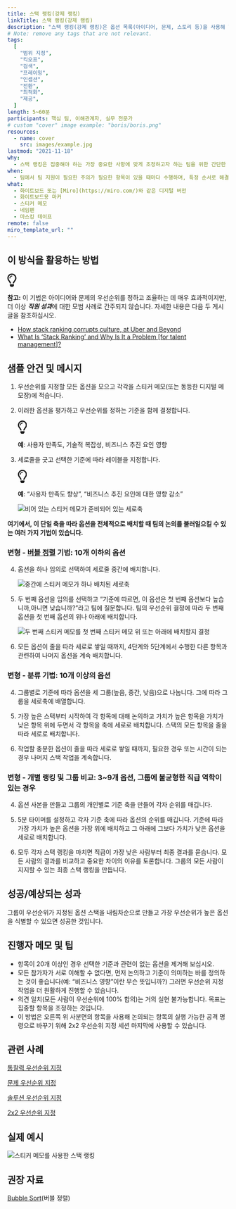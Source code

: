 ```yaml
---
title: 스택 랭킹(강제 랭킹)
linkTitle: 스택 랭킹(강제 랭킹)
description: "스택 랭킹(강제 랭킹)은 옵션 목록(아이디어, 문제, 스토리 등)을 사용해 한 가지 기준(예: 가치, 중요도, 비용, 복잡성, 리스크 등)에 따라 순위를 매기는 순위 지정 기법입니다."
# Note: remove any tags that are not relevant.
tags:
  [
    "범위 지정",
    "킥오프",
    "검색",
    "프레이밍",
    "인셉션",
    "전환",
    "최적화",
    "제공",
  ]
length: 5~60분
participants: 핵심 팀, 이해관계자, 실무 전문가
# custom "cover" image example: "boris/boris.png"
resources:
  - name: cover
    src: images/example.jpg
lastmod: "2021-11-18"
why:
  - 스택 랭킹은 집중해야 하는 가장 중요한 사항에 맞게 조정하고자 하는 팀을 위한 간단한 접근 방식입니다. 이 활동은 가장 중요한 사항과 그 이유에 관한 대화를 가능하게 함으로써 의사 결정이 여러 가지 관점에서 이루어지도록 합니다.
when:
  - 팀에서 팀 지원이 필요한 주의가 필요한 항목이 있을 때마다 수행하며, 특정 순서로 해결하기 위한 논의와 팀 지원이 필요하고, 모두 평가될 수 있는 단일 기준이 있습니다.
what:
  - 화이트보드 또는 [Miro](https://miro.com/)와 같은 디지털 버전
  - 화이트보드용 마커
  - 스티커 메모
  - 네임펜
  - 마스킹 테이프
remote: false
miro_template_url: ""
---
```


<h2 id="how-to-use-this-method">이 방식을 활용하는
방법</h2>

<div class="callout td-box--gray-darkest p-3 my-5
border-bottom border-right border-left border-top row"><div
class="col-1 row align-items-center
justify-content-center"><svg height="30"
aria-hidden="true" focusable="false"
data-prefix="far" data-icon="lightbulb"
role="img" xmlns="http://www.w3.org/2000/svg"
viewBox="0 0 352 512" class="svg-inline--fa
fa-lightbulb"><path fill="currentColor"
d="M176 80c-52.94 0-96 43.06-96 96 0 8.84 7.16 16 16 16s16-7.16
16-16c0-35.3 28.72-64 64-64 8.84 0 16-7.16 16-16s-7.16-16-16-16zM96.06
459.17c0 3.15.93 6.22 2.68 8.84l24.51 36.84c2.97 4.46 7.97 7.14 13.32
7.14h78.85c5.36 0 10.36-2.68 13.32-7.14l24.51-36.84c1.74-2.62 2.67-5.7
2.68-8.84l.05-43.18H96.02l.04 43.18zM176 0C73.72 0 0 82.97 0 176c0
44.37 16.45 84.85 43.56 115.78 16.64 18.99 42.74 58.8 52.42
92.16v.06h48v-.12c-.01-4.77-.72-9.51-2.15-14.07-5.59-17.81-22.82-64.77-62.17-109.67-20.54-23.43-31.52-53.15-31.61-84.14-.2-73.64
59.67-128 127.95-128 70.58 0 128 57.42 128 128 0 30.97-11.24
60.85-31.65 84.14-39.11 44.61-56.42 91.47-62.1 109.46a47.507 47.507 0
0 0-2.22 14.3v.1h48v-.05c9.68-33.37 35.78-73.18 52.42-92.16C335.55
260.85 352 220.37 352 176 352 78.8 273.2 0 176 0z"
class=""></path></svg></div><div
class="col-11"><p><p><strong>참고:</strong>
이 기법은 아이디어와 문제의 우선순위를 정하고 조율하는 데 매우 효과적이지만, 더 이상
<strong><em>직원 성과</em></strong>에 대한 모범 사례로
간주되지 않습니다. 자세한 내용은 다음 두 게시글을 참조하십시오.</p>

<ul>

<li><a
href="https://www.perdoo.com/resources/stack-ranking/">How
stack ranking corrupts culture, at Uber and
Beyond</a></li>

<li><a
href="https://lattice.com/library/what-is-stack-ranking-and-why-is-it-a-problem">What
Is &lsquo;Stack Ranking&rsquo; and Why Is It a Problem [for
talent management]? </a></li>

</ul>

</p></div></div>

<h2 id="sample-agenda--prompts">샘플 안건 및 메시지</h2>

<ol>

<li>

<p>우선순위를 지정할 모든 옵션을 모으고 각각을 스티커 메모(또는 동등한 디지털 메모장)에
적습니다.</p>

</li>

<li>

<p>이러한 옵션을 평가하고 우선순위를 정하는 기준을 함께 결정합니다.</p>

<div class="callout td-box--gray-darkest p-3 my-5
border-bottom border-right border-left border-top row"><div
class="col-1 row align-items-center
justify-content-center"><svg height="30"
aria-hidden="true" focusable="false"
data-prefix="far" data-icon="lightbulb"
role="img" xmlns="http://www.w3.org/2000/svg"
viewBox="0 0 352 512" class="svg-inline--fa
fa-lightbulb"><path fill="currentColor"
d="M176 80c-52.94 0-96 43.06-96 96 0 8.84 7.16 16 16 16s16-7.16
16-16c0-35.3 28.72-64 64-64 8.84 0 16-7.16 16-16s-7.16-16-16-16zM96.06
459.17c0 3.15.93 6.22 2.68 8.84l24.51 36.84c2.97 4.46 7.97 7.14 13.32
7.14h78.85c5.36 0 10.36-2.68 13.32-7.14l24.51-36.84c1.74-2.62 2.67-5.7
2.68-8.84l.05-43.18H96.02l.04 43.18zM176 0C73.72 0 0 82.97 0 176c0
44.37 16.45 84.85 43.56 115.78 16.64 18.99 42.74 58.8 52.42
92.16v.06h48v-.12c-.01-4.77-.72-9.51-2.15-14.07-5.59-17.81-22.82-64.77-62.17-109.67-20.54-23.43-31.52-53.15-31.61-84.14-.2-73.64
59.67-128 127.95-128 70.58 0 128 57.42 128 128 0 30.97-11.24
60.85-31.65 84.14-39.11 44.61-56.42 91.47-62.1 109.46a47.507 47.507 0
0 0-2.22 14.3v.1h48v-.05c9.68-33.37 35.78-73.18 52.42-92.16C335.55
260.85 352 220.37 352 176 352 78.8 273.2 0 176 0z"
class=""></path></svg></div><div
class="col-11"><p><strong>예</strong>:
사용자 만족도, 기술적 복잡성, 비즈니스 추진 요인 영향</p></div></div>

</li>

<li>

<p>세로줄을 긋고 선택한 기준에 따라 레이블을 지정합니다.</p>

<div class="callout td-box--gray-darkest p-3 my-5
border-bottom border-right border-left border-top row"><div
class="col-1 row align-items-center
justify-content-center"><svg height="30"
aria-hidden="true" focusable="false"
data-prefix="far" data-icon="lightbulb"
role="img" xmlns="http://www.w3.org/2000/svg"
viewBox="0 0 352 512" class="svg-inline--fa
fa-lightbulb"><path fill="currentColor"
d="M176 80c-52.94 0-96 43.06-96 96 0 8.84 7.16 16 16 16s16-7.16
16-16c0-35.3 28.72-64 64-64 8.84 0 16-7.16 16-16s-7.16-16-16-16zM96.06
459.17c0 3.15.93 6.22 2.68 8.84l24.51 36.84c2.97 4.46 7.97 7.14 13.32
7.14h78.85c5.36 0 10.36-2.68 13.32-7.14l24.51-36.84c1.74-2.62 2.67-5.7
2.68-8.84l.05-43.18H96.02l.04 43.18zM176 0C73.72 0 0 82.97 0 176c0
44.37 16.45 84.85 43.56 115.78 16.64 18.99 42.74 58.8 52.42
92.16v.06h48v-.12c-.01-4.77-.72-9.51-2.15-14.07-5.59-17.81-22.82-64.77-62.17-109.67-20.54-23.43-31.52-53.15-31.61-84.14-.2-73.64
59.67-128 127.95-128 70.58 0 128 57.42 128 128 0 30.97-11.24
60.85-31.65 84.14-39.11 44.61-56.42 91.47-62.1 109.46a47.507 47.507 0
0 0-2.22 14.3v.1h48v-.05c9.68-33.37 35.78-73.18 52.42-92.16C335.55
260.85 352 220.37 352 176 352 78.8 273.2 0 176 0z"
class=""></path></svg></div><div
class="col-11"><p><strong>예</strong>:
“사용자 만족도 향상”, “비즈니스 추진 요인에 대한 영향 감소”</p></div></div>

<p><img
src="/practices/stack-ranking/images/image1.png"
alt="비어 있는 스티커 메모가 준비되어 있는 세로축"  /></p>

</li>

</ol>

<p><strong>여기에서, 이 단일 축을 따라 옵션을 전체적으로 배치할 때 팀의 논의를 불러일으킬 수
있는 여러 가지 기법이 있습니다.</strong></p>

<h3
id="variation---bubble-sorthttpsenwikipediaorgwikibubble_sort-technique-10-or-fewer-options">변형
- <a href="https://en.wikipedia.org/wiki/Bubble_sort"
target="_blank" rel="nofollow">버블 정렬</a>
기법: 10개 이하의 옵션</h3>

<ol start="4">

<li>

<p>옵션을 하나 임의로 선택하여 세로줄 중간에 배치합니다.</p>

<p><img
src="/practices/stack-ranking/images/image3.png"
alt="중간에 스티커 메모가 하나 배치된 세로축"  /></p>

</li>

<li>

<p>두 번째 옵션을 임의를 선택하고 “기준에 따르면, 이 옵션은 첫 번째 옵션보다 높습니까,아니면 낮습니까?”라고
팀에 질문합니다. 팀의 우선순위 결정에 따라 두 번째 옵션을 첫 번째 옵션의 위나 아래에 배치합니다.</p>

<p><img
src="/practices/stack-ranking/images/image2.png"
alt="두 번째 스티커 메모를 첫 번째 스티커 메모 위 또는 아래에 배치할지 결정"
/></p>

</li>

<li>

<p>모든 옵션이 줄을 따라 세로로 쌓일 때까지, 4단계와 5단계에서 수행한 다른 항목과 관련하여 나머지 옵션을
계속 배치합니다.</p>

</li>

</ol>

<h3
id="variation---triage-technique-10-or-more-options">변형 -
분류 기법: 10개 이상의 옵션</h3>

<ol start="4">

<li>

<p>그룹별로 기준에 따라 옵션을 세 그룹(높음, 중간, 낮음)으로 나눕니다. 그에 따라 그룹을 세로축에
배열합니다.</p>

</li>

<li>

<p>가장 높은 스택부터 시작하여 각 항목에 대해 논의하고 가치가 높은 항목을 가치가 낮은 항목 위에 두면서 각
항목을 축에 세로로 배치합니다. 스택의 모든 항목을 줄을 따라 세로로 배치합니다.</p>

</li>

<li>

<p>작업할 충분한 옵션이 줄을 따라 세로로 쌓일 때까지, 필요한 경우 또는 시간이 되는 경우 나머지 스택 작업을
계속합니다.</p>

</li>

</ol>

<h3
id="variation---individual-ranking-and-group-comparison-3-9-options-and-situations-where-there-is-an-unbalanced-power-dynamic-in-the-group">변형
- 개별 랭킹 및 그룹 비교: 3~9개 옵션, 그룹에 불균형한 직급 역학이 있는 경우</h3>

<ol start="4">

<li>

<p>옵션 사본을 만들고 그룹의 개인별로 기준 축을 만들어 각자 순위를 매깁니다.</p>

</li>

<li>

<p>5분 타이머를 설정하고 각자 기준 축에 따라 옵션의 순위를 매깁니다. 기준에 따라 가장 가치가 높은 옵션을
가장 위에 배치하고 그 아래에 그보다 가치가 낮은 옵션을 세로로 배치합니다.</p>

</li>

<li>

<p>모두 각자 스택 랭킹을 마치면 직급이 가장 낮은 사람부터 최종 결과를 묻습니다. 모든 사람의 결과를 비교하고
중요한 차이의 이유를 토론합니다. 그룹의 모든 사람이 지지할 수 있는 최종 스택 랭킹을 만듭니다.</p>

</li>

</ol>

<h2 id="successexpected-outcomes">성공/예상되는
성과</h2>

<p>그룹이 우선순위가 지정된 옵션 스택을 내림차순으로 만들고 가장 우선순위가 높은 옵션을 식별할 수 있으면 성공한
것입니다.</p>

<h2 id="facilitator-notes--tips">진행자 메모 및 팁</h2>

<ul>

<li>항목이 20개 이상인 경우 선택한 기준과 관련이 없는 옵션을 제거해 보십시오.</li>

<li>모든 참가자가 서로 이해할 수 없다면, 먼저 논의하고 기준이 의미하는 바를 정의하는 것이 좋습니다(예:
“비즈니스 영향”이란 무슨 뜻입니까?) 그러면 우선순위 지정 작업을 더 원활하게 진행할 수 있습니다.</li>

<li>의견 일치(모든 사람이 우선순위에 100% 합의)는 거의 실현 불가능합니다. 목표는 집중할 항목을 조정하는
것입니다.</li>

<li>이 방법은 오른쪽 위 사분면의 항목을 사용해 논의되는 항목의 실행 가능한 공격 명령으로 바꾸기 위해 2x2
우선순위 지정 세션 마지막에 사용할 수 있습니다.</li>

</ul>

<h2 id="related-practices">관련 사례</h2>

<p><a
href="/practices/insight-prioritization/">통찰력
우선순위 지정</a></p>

<p><a
href="/practices/problem-prioritization/">문제
우선순위 지정</a></p>

<p><a
href="/practices/solution-prioritization/">솔루션
우선순위 지정</a></p>

<p><a
href="/practices/2x2/">2x2
우선순위 지정</a></p>

<h2 id="real-world-examples">실제 예시</h2>

<p><img
src="/practices/stack-ranking/images/example.jpg"
alt="스티커 메모를 사용한 스택 랭킹"  /></p>

<h2 id="recommended-reading">권장 자료</h2>

<p><a
href="https://en.wikipedia.org/wiki/Bubble_sort"
target="_blank" rel="nofollow">Bubble
Sort</a>(버블 정렬)</p>
